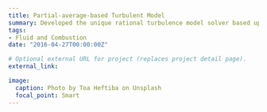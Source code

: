 ```yaml
---
title: Partial-average-based Turbulent Model
summary: Developed the unique rational turbulence model solver based upon OpenFOAM.
tags:
- Fluid and Combustion
date: "2016-04-27T00:00:00Z"

# Optional external URL for project (replaces project detail page).
external_link:

image:
  caption: Photo by Toa Heftiba on Unsplash
  focal_point: Smart
---
```

